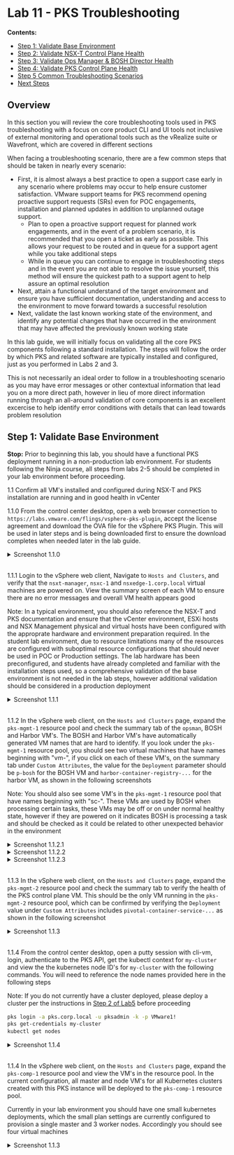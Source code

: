 # Lab 11 - PKS Troubleshooting

**Contents:**

- [Step 1: Validate Base Environment]() <!-- Validate MTU, Base vCenter, components external to NSX and PKS -->
- [Step 2: Validate NSX-T Control Plane Health]()
- [Step 3: Validate Ops Manager & BOSH Director Health]()
- [Step 4: Validate PKS Control Plane Health]()
- [Step 5 Common Troubleshooting Scenarios]()
- [Next Steps]()

## Overview

In this section you will review the core troubleshooting tools used in PKS troubleshooting with a focus on core product CLI and UI tools not inclusive of external monitoring and operational tools such as the vRealize suite or Wavefront, which are covered in different sections

When facing a troubleshooting scenario, there are a few common steps that should be taken in nearly every scenario:

- First, it is almost always a best practice to open a support case early in any scenario where problems may occur to help ensure customer satisfaction. VMware support teams for PKS recommend opening proactive support requests (SRs) even for POC engagements, installation and planned updates in addition to unplanned outage support.
  - Plan to open a proactive support request for planned work engagements, and in the event of a problem scenario, it is recommended that you open a ticket as early as possible. This allows your request to be routed and in queue for a support agent while you take additional steps
  - While in queue you can continue to engage in troubleshooting steps and in the event you are not able to resolve the issue yourself, this method will ensure the quickest path to a support agent to help assure an optimal resolution
- Next, attain a functional understand of the target environment and ensure you have sufficient documentation, understanding and access to the environment to move forward towards a successful resolution
- Next, validate the last known working state of the environment, and identify any potential changes that have occurred in the environment that may have affected the previously known working state

In this lab guide, we will initially focus on validating all the core PKS components following a standard installation. The steps will follow the order by which PKS and related software are typically installed and configured, just as you performed in Labs 2 and 3.

This is not necessarily an ideal order to follow in a troubleshooting scenario as you may have error messages or other contextual information that lead you on a more direct path, however in lieu of more direct information running through an all-around validation of core components is an excellent excercise to help identify error conditions with details that can lead towards problem resolution

## Step 1: Validate Base Environment

**Stop:** Prior to beginning this lab, you should have a functional PKS deployment running in a non-production lab environment. For students following the Ninja course, all steps from labs 2-5 should be completed in your lab environment before proceeding.

1.1 Confirm all VM's installed and configured during NSX-T and PKS installation are running and in good health in vCenter

1.1.0 From the control center desktop, open a web browser connection to `https://labs.vmware.com/flings/vsphere-pks-plugin`, accept the license agreement and download the OVA file for the vSphere PKS Plugin. This will be used in later steps and is being downloaded first to ensure the download completes when needed later in the lab guide.

<details><summary>Screenshot 1.1.0 </summary>
<img src="Images/2018-11-09-14-53-01.png">
</details>
<br/>

1.1.1 Login to the vSphere web client, Navigate to `Hosts and Clusters`, and verify that the `nsxt-manager`, `nsxc-1` and `nsxedge-1.corp.local` virtual machines are powered on. View the summary screen of each VM to ensure there are no error messages and overall VM health appears good

Note: In a typical environment, you should also reference the NSX-T and PKS documentation and ensure that the vCenter environment, ESXi hosts and NSX Management physical and virtual hosts have been configured with the approprate hardware and environment preparation required. In the student lab environment, due to resource limitations many of the resources are configured with suboptimal resource configurations that should never be used in POC or Production settings. The lab hardware has been preconfigured, and students have already completed and familiar with the installation steps used, so a comprehensive validation of the base environment is not needed in the lab steps, however additional validation should be considered in a production deployment

<details><summary>Screenshot 1.1.1 </summary>
<img src="Images/2018-11-09-03-20-33.png">
</details>
<br/>

1.1.2 In the vSphere web client, on the `Hosts and Clusters` page, expand the `pks-mgmt-1` resource pool and check the summary tab of the `opsman`, BOSH and Harbor VM's. The BOSH and Harbor VM's have automatically generated VM names that are hard to identify. If you look under the `pks-mgmt-1` resource pool, you should see two virtual machines that have names beginning with "vm-", if you click on each of these VM's, on the summary tab under `Custom Attributes`, the value for the `Deployment` parameter should be `p-bosh` for the BOSH VM and `harbor-container-registry-...` for the harbor VM, as shown in the following screenshots

Note: You should also see some VM's in the `pks-mgmt-1` resource pool that have names beginning with "sc-". These VMs are used by BOSH when processing certain tasks, these VMs may be off or on under normal healthy state, however if they are powered on it indicates BOSH is processing a task and should be checked as it could be related to other unexpected behavior in the environment

<details><summary>Screenshot 1.1.2.1</summary>
<img src="Images/2018-11-09-03-38-24.png">
</details>

<details><summary>Screenshot 1.1.2.2</summary>
<img src="Images/2018-11-09-03-39-00.png">
</details>

<details><summary>Screenshot 1.1.2.3</summary>
<img src="Images/2018-11-09-03-42-20.png">
</details>
<br/>

1.1.3 In the vSphere web client, on the `Hosts and Clusters` page, expand the `pks-mgmt-2` resource pool and check the summary tab to verify the health of the PKS control plane VM. This should be the only VM running in the `pks-mgmt-2` resource pool, which can be confirmed by verifying the `Deployment` value under `Custom Attributes` includes `pivotal-container-service-...` as shown in the following screenshot

<details><summary>Screenshot 1.1.3</summary>
<img src="Images/2018-11-09-03-50-12.png">
</details>
<br/>

1.1.4 From the control center desktop, open a putty session with cli-vm, login, authenticate to the PKS API, get the kubectl context for `my-cluster` and view the the kubernetes node ID's for `my-cluster` with the following commands. You will need to reference the node names provided here in the following steps

Note: If you do not currently have a cluster deployed, please deploy a cluster per the instructions in [Step 2 of Lab5](https://github.com/CNA-Tech/PKS-Ninja/tree/master/LabGuides/Lab5-DeployFirstCluster#step-2-login-to-pks-cli-and-create-cluster) before proceeding

```bash
pks login -a pks.corp.local -u pksadmin -k -p VMware1!
pks get-credentials my-cluster
kubectl get nodes
```

<details><summary>Screenshot 1.1.4</summary>

</details>
<br/>

1.1.4 In the vSphere web client, on the `Hosts and Clusters` page, expand the `pks-comp-1` resource pool and view the VM's in the resource pool. In the current configuration, all master and node VM's for all Kubernetes clusters created with this PKS instance will be deployed to the `pks-comp-1` resource pool. 

Currently in your lab environment you should have one small kubernetes deployments, which the small plan settings are currently configured to provision a single master and 3 worker nodes. Accordingly you should see four virtual machines

<details><summary>Screenshot 1.1.3</summary>
<img src="Images/2018-11-09-03-50-12.png">
</details>
<br/>